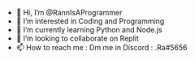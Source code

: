 - 👋 Hi, I’m @RannIsAProgrammer
- 👀 I’m interested in Coding and Programming
- 🌱 I’m currently learning Python and Node.js
- 💞️ I’m looking to collaborate on Replit
- 📫 How to reach me : Dm me in Discord : .Ra#5656

<!---
RannIsAProgrammer/RannIsAProgrammer is a ✨ special ✨ repository because its `README.md` (this file) appears on your GitHub profile.
You can click the Preview link to take a look at your changes.
--->
